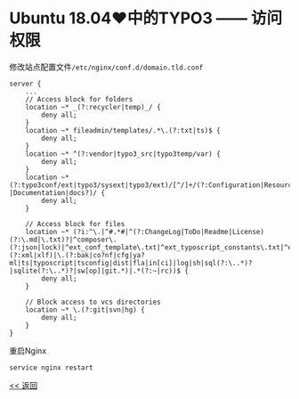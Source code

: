 # Ubuntu 18.04♥中的TYPO3 —— 访问权限

修改站点配置文件`/etc/nginx/conf.d/domain.tld.conf`

    server {
        ...
        // Access block for folders
        location ~* _(?:recycler|temp)_/ {
            deny all;
        }
        location ~* fileadmin/templates/.*\.(?:txt|ts)$ {
            deny all;
        }
        location ~* ^(?:vendor|typo3_src|typo3temp/var) {
            deny all;
        }
        location ~* (?:typo3conf/ext|typo3/sysext|typo3/ext)/[^/]+/(?:Configuration|Resources/Private|Tests?|Documentation|docs?)/ {
            deny all;
        }
        
        // Access block for files
        location ~* (?i:^\.|^#.*#|^(?:ChangeLog|ToDo|Readme|License)(?:\.md|\.txt)?|^composer\.(?:json|lock)|^ext_conf_template\.txt|^ext_typoscript_constants\.txt|^ext_typoscript_setup\.txt|flexform[^.]*\.xml|locallang[^.]*\.(?:xml|xlf)|\.(?:bak|co?nf|cfg|ya?ml|ts|typoscript|tsconfig|dist|fla|in[ci]|log|sh|sql(?:\..*)?|sqlite(?:\..*)?|sw[op]|git.*)|.*(?:~|rc))$ {
            deny all;
        }
        
        // Block access to vcs directories
        location ~* \.(?:git|svn|hg) {
            deny all;
        }
    }

重启Nginx

    service nginx restart

[<< 返回](README.md)